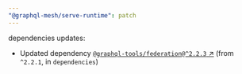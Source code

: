```yaml
---
"@graphql-mesh/serve-runtime": patch
---
```

dependencies updates:
  - Updated dependency [`@graphql-tools/federation@^2.2.3` ↗︎](https://www.npmjs.com/package/@graphql-tools/federation/v/2.2.3) (from `^2.2.1`, in `dependencies`)
